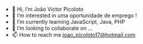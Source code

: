 - 👋 Hi, I’m João Victor Picoloto
- 👀 I’m interested in uma oportunidade de emprego !
- 🌱 I’m currently learning JavaScript, Java, PHP
- 💞️ I’m looking to collaborate on ...
- 📫 How to reach me joao_picoloto17@hotmail.com

<!---
Picoloto17/Picoloto17 is a ✨ special ✨ repository because its `README.md` (this file) appears on your GitHub profile.
You can click the Preview link to take a look at your changes.
--->

